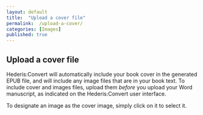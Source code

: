 ```yaml
---
layout: default
title:  "Upload a cover file"
permalink:  /upload-a-cover/
categories: [Images]
published: true
---
```


<section data-type="chapter" class="hsecchapter" data-hederis-type="hsecchapter" id="upload-a-cover" data-pi-attrs="id: upload-a-cover"><h1 data-hederis-type="hblkchaptitle" class="hblkchaptitle" id="pXmG8S26g">Upload a cover file</h1>
    <p class="hblkp" data-hederis-type="hblkp" id="pPd0YRX9Q">Hederis:Convert will automatically include your book cover in the generated EPUB file, and will include any image files that are in your book text. To include cover and images files, upload them <em>before </em>you upload your Word manuscript, as indicated on the Hederis:Convert user interface.</p>
    <p class="hblkp" data-hederis-type="hblkp" id="ppnKOrIkq">To designate an image as the cover image, simply click on it to select it.</p>
    </section>
    